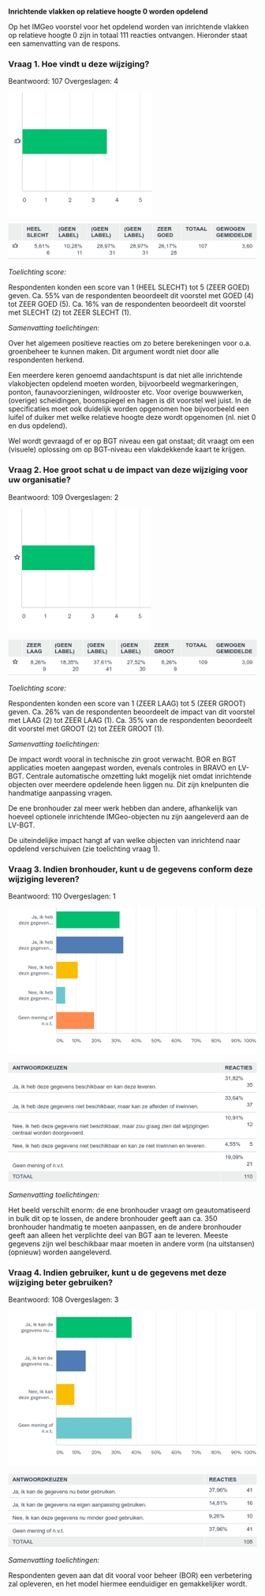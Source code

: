 **Inrichtende vlakken op relatieve hoogte 0 worden opdelend**

Op het IMGeo voorstel voor het opdelend worden van inrichtende vlakken op
relatieve hoogte 0 zijn in totaal 111 reacties ontvangen. Hieronder staat een
samenvatting van de respons.

### Vraag 1. Hoe vindt u deze wijziging?

Beantwoord: 107 Overgeslagen: 4

![chart2455326940.png](media/ea42ab1c311851a260f423026ab060b0.png)

![table2455326940.png](media/0f637d7419656c5231d4a3afedc402f6.png)

*Toelichting score:*

Respondenten konden een score van 1 (HEEL SLECHT) tot 5 (ZEER GOED) geven. Ca.
55% van de respondenten beoordeelt dit voorstel met GOED (4) tot ZEER GOED (5).
Ca. 16% van de respondenten beoordeelt dit voorstel met SLECHT (2) tot ZEER
SLECHT (1).

*Samenvatting toelichtingen:*

Over het algemeen positieve reacties om zo betere berekeningen voor o.a.
groenbeheer te kunnen maken. Dit argument wordt niet door alle respondenten
herkend.

Een meerdere keren genoemd aandachtspunt is dat niet alle inrichtende
vlakobjecten opdelend moeten worden, bijvoorbeeld wegmarkeringen, ponton,
faunavoorzieningen, wildrooster etc. Voor overige bouwwerken, (overige)
scheidingen, boomspiegel en hagen is dit voorstel wel juist. In de specificaties
moet ook duidelijk worden opgenomen hoe bijvoorbeeld een luifel of duiker met
welke relatieve hoogte deze wordt opgenomen (nl. niet 0 en dus opdelend).

Wel wordt gevraagd of er op BGT niveau een gat onstaat; dit vraagt om een
(visuele) oplossing om op BGT-niveau een vlakdekkende kaart te krijgen.

### Vraag 2. Hoe groot schat u de impact van deze wijziging voor uw organisatie?

Beantwoord: 109 Overgeslagen: 2

![chart2455328410.png](media/d449112d0200584c1c6ab27f2de52ab1.png)

![table2455328410.png](media/a6b04ad4a47decfe469f96a987fcb494.png)

*Toelichting score:*

Respondenten konden een score van 1 (ZEER LAAG) tot 5 (ZEER GROOT) geven. Ca.
26% van de respondenten beoordeelt de impact van dit voorstel met LAAG (2) tot
ZEER LAAG (1). Ca. 35% van de respondenten beoordeelt dit voorstel met GROOT (2)
tot ZEER GROOT (1).

*Samenvatting toelichtingen:*

De impact wordt vooral in technische zin groot verwacht. BOR en BGT applicaties
moeten aangepast worden, evenals controles in BRAVO en LV-BGT. Centrale
automatische omzetting lukt mogelijk niet omdat inrichtende objecten over
meerdere opdelende heen liggen nu. Dit zijn knelpunten die handmatige aanpassing
vragen.

De ene bronhouder zal meer werk hebben dan andere, afhankelijk van hoeveel
optionele inrichtende IMGeo-objecten nu zijn aangeleverd aan de LV-BGT.

De uiteindelijke impact hangt af van welke objecten van inrichtend naar opdelend
verschuiven (zie toelichting vraag 1).

### Vraag 3. Indien bronhouder, kunt u de gegevens conform deze wijziging leveren?

Beantwoord: 110 Overgeslagen: 1

![chart2455331040.png](media/ed5ac04a82d7be9a2b3b5f1c21abdf9e.png)

![table2455331040.png](media/4a513b3ed2d94b3afbb58d65c546fdb3.png)

*Samenvatting toelichtingen:*

Het beeld verschilt enorm: de ene bronhouder vraagt om geautomatiseerd in bulk
dit op te lossen, de andere bronhouder geeft aan ca. 350 bronhouder handmatig te
moeten aanpassen, en de andere bronhouder geeft aan alleen het verplichte deel
van BGT aan te leveren. Meeste gegevens zijn wel beschikbaar maar moeten in
andere vorm (na uitstansen) (opnieuw) worden aangeleverd.

### Vraag 4. Indien gebruiker, kunt u de gegevens met deze wijziging beter gebruiken?

Beantwoord: 108 Overgeslagen: 3

![chart2455335450.png](media/0c4649a57612395d43aa649e6a781457.png)

![table2455335450.png](media/56c1e1c61336d1bce3920998926cc9ba.png)

*Samenvatting toelichtingen:*

Respondenten geven aan dat dit vooral voor beheer (BOR) een verbetering zal
opleveren, en het model hiermee eenduidiger en gemakkelijker wordt.
